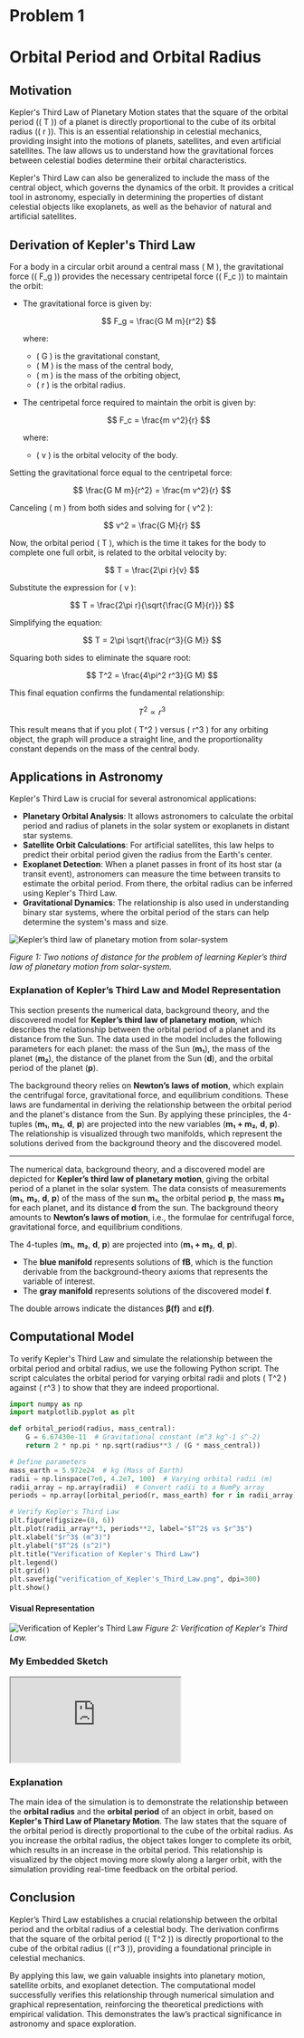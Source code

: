 # Problem 1
# Orbital Period and Orbital Radius

## Motivation
Kepler's Third Law of Planetary Motion states that the square of the orbital period (\( T \)) of a planet is directly proportional to the cube of its orbital radius (\( r \)). This is an essential relationship in celestial mechanics, providing insight into the motions of planets, satellites, and even artificial satellites. The law allows us to understand how the gravitational forces between celestial bodies determine their orbital characteristics.

Kepler's Third Law can also be generalized to include the mass of the central object, which governs the dynamics of the orbit. It provides a critical tool in astronomy, especially in determining the properties of distant celestial objects like exoplanets, as well as the behavior of natural and artificial satellites.

## Derivation of Kepler's Third Law
For a body in a circular orbit around a central mass \( M \), the gravitational force (\( F_g \)) provides the necessary centripetal force (\( F_c \)) to maintain the orbit:

- The gravitational force is given by:

  $$ F_g = \frac{G M m}{r^2} $$

  where:
  - \( G \) is the gravitational constant,
  - \( M \) is the mass of the central body,
  - \( m \) is the mass of the orbiting object,
  - \( r \) is the orbital radius.

- The centripetal force required to maintain the orbit is given by:

  $$ F_c = \frac{m v^2}{r} $$

  where:
  - \( v \) is the orbital velocity of the body.

Setting the gravitational force equal to the centripetal force:

$$ \frac{G M m}{r^2} = \frac{m v^2}{r} $$

Canceling \( m \) from both sides and solving for \( v^2 \):

$$ v^2 = \frac{G M}{r} $$

Now, the orbital period \( T \), which is the time it takes for the body to complete one full orbit, is related to the orbital velocity by:

$$ T = \frac{2\pi r}{v} $$

Substitute the expression for \( v \):

$$ T = \frac{2\pi r}{\sqrt{\frac{G M}{r}}} $$

Simplifying the equation:

$$ T = 2\pi \sqrt{\frac{r^3}{G M}} $$

Squaring both sides to eliminate the square root:

$$ T^2 = \frac{4\pi^2 r^3}{G M} $$

This final equation confirms the fundamental relationship:

$$ T^2 \propto r^3 $$

This result means that if you plot \( T^2 \) versus \( r^3 \) for any orbiting object, the graph will produce a straight line, and the proportionality constant depends on the mass of the central body.

## Applications in Astronomy
Kepler's Third Law is crucial for several astronomical applications:

- **Planetary Orbital Analysis**: It allows astronomers to calculate the orbital period and radius of planets in the solar system or exoplanets in distant star systems.
- **Satellite Orbit Calculations**: For artificial satellites, this law helps to predict their orbital period given the radius from the Earth's center.
- **Exoplanet Detection**: When a planet passes in front of its host star (a transit event), astronomers can measure the time between transits to estimate the orbital period. From there, the orbital radius can be inferred using Kepler's Third Law.
- **Gravitational Dynamics**: The relationship is also used in understanding binary star systems, where the orbital period of the stars can help determine the system's mass and size.

![Kepler’s third law of planetary motion from solar-system](<Visual solar system.png>)

*Figure 1: Two notions of distance for the problem of learning Kepler’s third law of planetary motion from solar-system.*

### Explanation of Kepler’s Third Law and Model Representation

This section presents the numerical data, background theory, and the discovered model for **Kepler’s third law of planetary motion**, which describes the relationship between the orbital period of a planet and its distance from the Sun. The data used in the model includes the following parameters for each planet: the mass of the Sun (**m₁**), the mass of the planet (**m₂**), the distance of the planet from the Sun (**d**), and the orbital period of the planet (**p**).

The background theory relies on **Newton’s laws of motion**, which explain the centrifugal force, gravitational force, and equilibrium conditions. These laws are fundamental in deriving the relationship between the orbital period and the planet's distance from the Sun. By applying these principles, the 4-tuples (**m₁**, **m₂**, **d**, **p**) are projected into the new variables (**m₁ + m₂**, **d**, **p**). The relationship is visualized through two manifolds, which represent the solutions derived from the background theory and the discovered model.

---

The numerical data, background theory, and a discovered model are depicted for **Kepler’s third law of planetary motion**, giving the orbital period of a planet in the solar system. The data consists of measurements (**m₁**, **m₂**, **d**, **p**) of the mass of the sun **m₁**, the orbital period **p**, the mass **m₂** for each planet, and its distance **d** from the sun. The background theory amounts to **Newton’s laws of motion**, i.e., the formulae for centrifugal force, gravitational force, and equilibrium conditions.

The 4-tuples (**m₁**, **m₂**, **d**, **p**) are projected into (**m₁ + m₂**, **d**, **p**).

- The **blue manifold** represents solutions of **fB**, which is the function derivable from the background-theory axioms that represents the variable of interest.  
- The **gray manifold** represents solutions of the discovered model **f**.

The double arrows indicate the distances **β(f)** and **ε(f)**.

## Computational Model
To verify Kepler's Third Law and simulate the relationship between the orbital period and orbital radius, we use the following Python script. The script calculates the orbital period for varying orbital radii and plots \( T^2 \) against \( r^3 \) to show that they are indeed proportional.

```python
import numpy as np
import matplotlib.pyplot as plt

def orbital_period(radius, mass_central):
    G = 6.67430e-11  # Gravitational constant (m^3 kg^-1 s^-2)
    return 2 * np.pi * np.sqrt(radius**3 / (G * mass_central))

# Define parameters
mass_earth = 5.972e24  # kg (Mass of Earth)
radii = np.linspace(7e6, 4.2e7, 100)  # Varying orbital radii (m)
radii_array = np.array(radii)  # Convert radii to a NumPy array
periods = np.array([orbital_period(r, mass_earth) for r in radii_array])  # Convert periods to NumPy array

# Verify Kepler's Third Law
plt.figure(figsize=(8, 6))
plt.plot(radii_array**3, periods**2, label="$T^2$ vs $r^3$")
plt.xlabel("$r^3$ (m^3)")
plt.ylabel("$T^2$ (s^2)")
plt.title("Verification of Kepler's Third Law")
plt.legend()
plt.grid()
plt.savefig("verification_of_Kepler's_Third_Law.png", dpi=300)
plt.show()
```
#### **Visual Representation**
![Verification of Kepler's Third Law](verification_of_Kepler's_Third_Law.png)
*Figure 2: Verification of Kepler's Third Law.*

### My Embedded Sketch
<iframe src="https://editor.p5js.org/majidguluzada/full/5t__9zsfa"></iframe>

### Explanation 
The main idea of the simulation is to demonstrate the relationship between the **orbital radius** and the **orbital period** of an object in orbit, based on **Kepler's Third Law of Planetary Motion**. The law states that the square of the orbital period is directly proportional to the cube of the orbital radius. As you increase the orbital radius, the object takes longer to complete its orbit, which results in an increase in the orbital period. This relationship is visualized by the object moving more slowly along a larger orbit, with the simulation providing real-time feedback on the orbital period.


## Conclusion
Kepler’s Third Law establishes a crucial relationship between the orbital period and the orbital radius of a celestial body. The derivation confirms that the square of the orbital period (\( T^2 \)) is directly proportional to the cube of the orbital radius (\( r^3 \)), providing a foundational principle in celestial mechanics. 

By applying this law, we gain valuable insights into planetary motion, satellite orbits, and exoplanet detection. The computational model successfully verifies this relationship through numerical simulation and graphical representation, reinforcing the theoretical predictions with empirical validation. This demonstrates the law’s practical significance in astronomy and space exploration.
